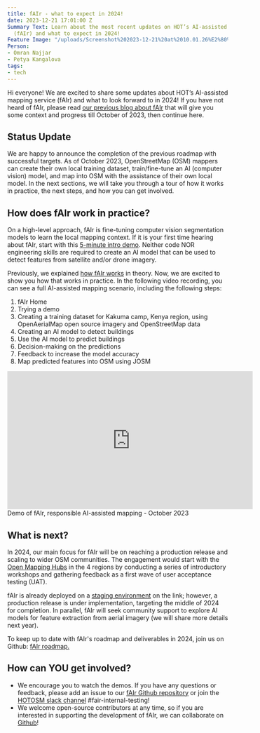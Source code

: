 ```yaml
---
title: fAIr - what to expect in 2024!
date: 2023-12-21 17:01:00 Z
Summary Text: Learn about the most recent updates on HOT’s AI-assisted mapping service
  (fAIr) and what to expect in 2024!
Feature Image: "/uploads/Screenshot%202023-12-21%20at%2010.01.26%E2%80%AFAM-b628cd.png"
Person:
- Omran Najjar
- Petya Kangalova
tags:
- tech
---
```


Hi everyone! We are excited to share some updates about HOT’s AI-assisted mapping service (fAIr) and what to look forward to in 2024! If you have not heard of fAIr, please read [our previous blog about fAIr](https://www.hotosm.org/tech-blog/hot-tech-talks-fair/) that will give you some context and progress till October of 2023, then continue here. 

## Status Update

We are happy to announce the completion of the previous roadmap with successful targets. As of October 2023, OpenStreetMap (OSM) mappers can create their own local training dataset, train/fine-tune an AI (computer vision) model, and map into OSM with the assistance of their own local model. In the next sections, we will take you through a tour of how it works in practice, the next steps, and how you can get involved.

## How does fAIr work in practice?

On a high-level approach, fAIr is fine-tuning computer vision segmentation models to learn the local mapping context. If it is your first time hearing about fAIr, start with this [5-minute intro demo](https://www.youtube.com/watch?v=6Bbgo_XwXxM). Neither code NOR engineering skills are required to create an AI model that can be used to detect features from satellite and/or drone imagery.

Previously, we explained [how fAIr works](https://www.hotosm.org/tech-blog/hot-tech-talks-fair/#how-does-fair-work) in theory. Now, we are excited to show you how that works in practice. In the following video recording, you can see a full AI-assisted mapping scenario, including the following steps:
1. fAIr Home
2. Trying a demo
3. Creating a training dataset for Kakuma camp, Kenya region, using OpenAerialMap open source imagery and OpenStreetMap data
4. Creating an AI model to detect buildings
5. Use the AI model to predict buildings
6. Decision-making on the predictions
7. Feedback to increase the model accuracy
8. Map predicted features into OSM using JOSM

<iframe width="560" height="315" src="https://www.youtube.com/embed/N2_9Bvm05_0?si=VkpLoVNAVZLnPPs_" title="YouTube video player" frameborder="0" allow="accelerometer; autoplay; clipboard-write; encrypted-media; gyroscope; picture-in-picture; web-share" allowfullscreen></iframe>
Demo of fAIr, responsible AI-assisted mapping - October 2023


## What is next?

In 2024, our main focus for fAIr will be on reaching a production release and scaling to wider OSM communities. The engagement would start with the [Open Mapping Hubs](https://www.hotosm.org/hubs/) in the 4 regions by conducting a series of introductory workshops and gathering feedback as a first wave of user acceptance testing (UAT).

fAIr is already deployed on a [staging environment](https://fair-dev.hotosm.org/) on the link; however, a production release is under implementation, targeting the middle of 2024 for completion. In parallel, fAIr will seek community support to explore AI models for feature extraction from aerial imagery (we will share more details next year).

To keep up to date with fAIr's roadmap and deliverables in 2024, join us on Github: [fAIr roadmap.](https://github.com/orgs/hotosm/projects/30/views/1)

## How can YOU get involved?

* We encourage you to watch the demos. If you have any questions or feedback, please add an issue to our [fAIr Github repository](https://github.com/hotosm/fAIr) or join the [HOTOSM slack channel](https://slack.hotosm.org/) #fair-internal-testing! 
* We welcome open-source contributors at any time, so if you are interested in supporting the development of fAIr, we can collaborate on [Github](https://github.com/hotosm/fAIr)!